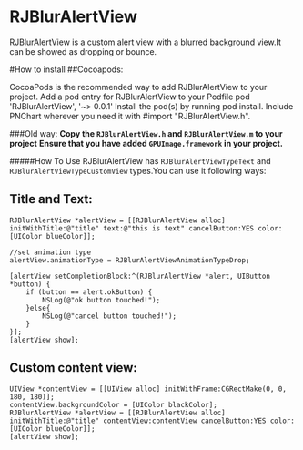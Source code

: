 RJBlurAlertView
===============

RJBlurAlertView is a custom alert view with a blurred background view.It can be showed as dropping or bounce.



#How to install
##Cocoapods:

CocoaPods is the recommended way to add RJBlurAlertView to your project.
Add a pod entry for RJBlurAlertView to your Podfile pod 'RJBlurAlertView', '~> 0.0.1'
Install the pod(s) by running pod install.
Include PNChart wherever you need it with #import "RJBlurAlertView.h".

###Old way:
**Copy the `RJBlurAlertView.h` and `RJBlurAlertView.m` to your project**
**Ensure that you have added `GPUImage.framework` in your project.**


#####How To Use
RJBlurAlertView has `RJBlurAlertViewTypeText` and `RJBlurAlertViewTypeCustomView` types.You can use it following ways:

Title and Text:
--------------
	RJBlurAlertView *alertView = [[RJBlurAlertView alloc] initWithTitle:@"title" text:@"this is text" cancelButton:YES color:[UIColor blueColor]];
    
    //set animation type
    alertView.animationType = RJBlurAlertViewAnimationTypeDrop;
    
    [alertView setCompletionBlock:^(RJBlurAlertView *alert, UIButton *button) {
        if (button == alert.okButton) {
            NSLog(@"ok button touched!");
        }else{
            NSLog(@"cancel button touched!");
        }
    }];
    [alertView show];
    
Custom content view:
-------------------

	UIView *contentView = [[UIView alloc] initWithFrame:CGRectMake(0, 0, 180, 180)]; 
	contentView.backgroundColor = [UIColor blackColor];
    RJBlurAlertView *alertView = [[RJBlurAlertView alloc] initWithTitle:@"title" contentView:contentView cancelButton:YES color:[UIColor blueColor]];
    [alertView show];


